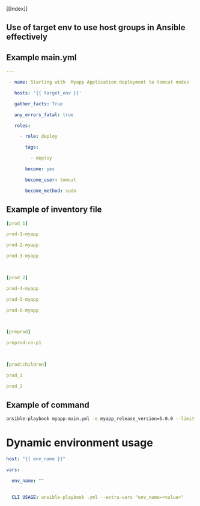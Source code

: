 [[Index]] 

## Use of target env to use host groups in Ansible effectively

  

## Example main.yml

```yaml
---

 - name: Starting with  Myapp Application deployment to tomcat nodes

   hosts: '{{ target_env }}'

   gather_facts: True

   any_errors_fatal: true

   roles:

     - role: deploy

       tags:

         - deploy

       become: yes

       become_user: tomcat

       become_method: sudo
``` 



  

## Example of inventory file

```yaml
[prod_1]

prod-1-myapp

prod-2-myapp

prod-3-myapp

  

[prod_2]

prod-4-myapp

prod-5-myapp

prod-6-myapp

  

[preprod]

preprod-cn-p1

  

[prod:children]

prod_1

prod_2
```



## Example of command

```bash
ansible-playbook myapp-main.yml -e myapp_release_version=5.0.0 --limit prod-1 OR ansible-playbook myapp-main.yml -e myapp_release_version=5.0.0 -e target_env=prod_1
```  


# Dynamic environment usage

```yaml
host: "{{ env_name }}"

vars:

  env_name: ""

  
  CLI USAGE: ansible-playbook .yml --extra-vars "env_name=<value>"
``` 



  

